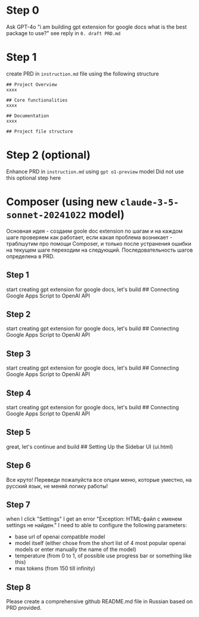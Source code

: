 # Step 0
Ask GPT-4o "i am building gpt extension for google docs what is the best package to use?"
see reply in `0. draft PRD.md` 

# Step 1
create PRD in `instruction.md` file using the following structure
```
## Project Overview
xxxx

## Core functionalities
xxxx

## Documentation
xxxx

## Project file structure

```

# Step 2 (optional)
Enhance PRD in `instruction.md` using `gpt o1-preview` model
Did not use this optional step here

# Composer (using new `claude-3-5-sonnet-20241022` model)
Основная идея - создаем goole doc extension по шагам и на каждом шаге проверяем как работает, если какая проблема возникает - траблшутим про помощи Composer, и только после устранения ошибки на текущем шаге переходим на следующий. Последовательность шагов определена в PRD.

##  Step 1
start creating gpt extension for google docs, let's build ## Connecting Google Apps Script to OpenAI API

## Step 2
start creating gpt extension for google docs, let's build ## Connecting Google Apps Script to OpenAI API

## Step 3
start creating gpt extension for google docs, let's build ## Connecting Google Apps Script to OpenAI API

## Step 4
start creating gpt extension for google docs, let's build ## Connecting Google Apps Script to OpenAI API

## Step 5
great, let's continue and build ## Setting Up the Sidebar UI (ui.html)

## Step 6
Все круто! Переведи пожалуйста все опции меню, которые уместно, на русский язык, не меняй логику работы!

## Step 7
when I click "Settings" I get an error "Exception: HTML-файл с именем settings не найден." I need to able to configure the following parameters:
- base url of openai compatible model
- model itself (either chose from the short list of 4 most popular openai models or enter manually the name of the model)
- temperature (from 0 to 1, of possible use progress bar or something like this)
- max tokens (from 150 till infinity)

## Step 8
Please create a comprehensive  github README.md file in Russian based on PRD provided. 